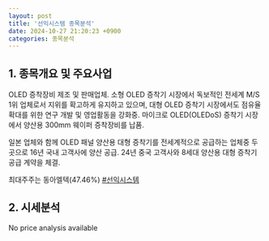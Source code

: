 ```yaml
---
layout: post
title: '선익시스템 종목분석'
date: 2024-10-27 21:20:23 +0900
categories: 종목분석
---
```


## 1. 종목개요 및 주요사업

OLED 증착장비 제조 및 판매업체. 소형 OLED 증착기 시장에서 독보적인 전세계 M/S 1위 업체로서 지위를 확고하게 유지하고 있으며, 대형 OLED 증착기 시장에서도 점유율 확대를 위한 연구 개발 및 영업활동을 강화중. 마이크로 OLED(OLEDoS) 증착기 시장에서 양산용 300mm 웨이퍼 증착장비를 납품.

일본 업체와 함께 OLED 패널 양산용 대형 증착기를 전세계적으로 공급하는 업체중 두곳으로 16년 국내 고객사에 양산 공급. 24년 중국 고객사와 8세대 양산용 대형 증착기 공급 계약을 체결.

최대주주는 동아엘텍(47.46%)
[#선익시스템](#)

## 2. 시세분석

No price analysis available

